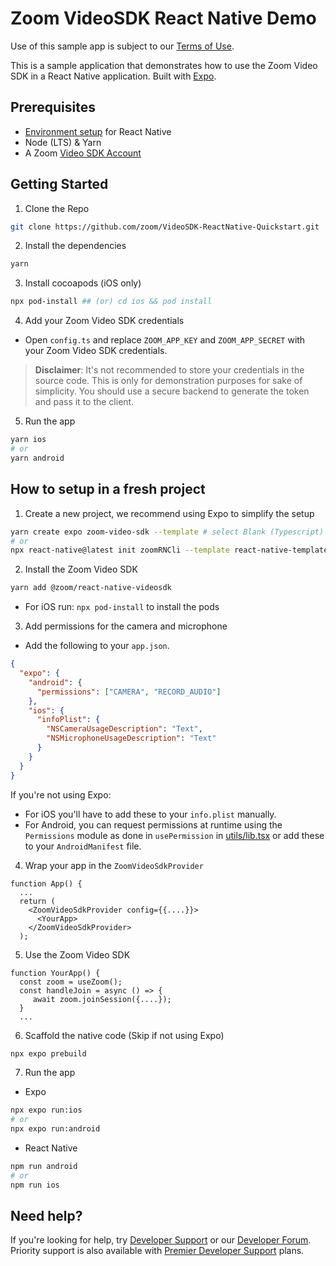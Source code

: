 # Zoom VideoSDK React Native Demo

Use of this sample app is subject to our [Terms of Use](https://explore.zoom.us/en/video-sdk-terms/).

This is a sample application that demonstrates how to use the Zoom Video SDK in a React Native application. Built with [Expo](https://docs.expo.dev/).

## Prerequisites

- [Environment setup](https://reactnative.dev/docs/environment-setup) for React Native
- Node (LTS) & Yarn
- A Zoom [Video SDK Account](https://developers.zoom.us/docs/video-sdk/get-credentials/)

## Getting Started

1. Clone the Repo

```bash
git clone https://github.com/zoom/VideoSDK-ReactNative-Quickstart.git
```

2. Install the dependencies

```bash
yarn
```

3. Install cocoapods (iOS only)

```bash
npx pod-install ## (or) cd ios && pod install
```

4. Add your Zoom Video SDK credentials

- Open `config.ts` and replace `ZOOM_APP_KEY` and `ZOOM_APP_SECRET` with your Zoom Video SDK credentials.

> **Disclaimer**: It's not recommended to store your credentials in the source code. This is only for demonstration purposes for sake of simplicity. You should use a secure backend to generate the token and pass it to the client.

5. Run the app

```bash
yarn ios
# or
yarn android
```

## How to setup in a fresh project

1. Create a new project, we recommend using Expo to simplify the setup

```bash
yarn create expo zoom-video-sdk --template # select Blank (Typescript)
# or
npx react-native@latest init zoomRNCli --template react-native-template-typescript
```

2. Install the Zoom Video SDK

```bash
yarn add @zoom/react-native-videosdk
```

- For iOS run: `npx pod-install` to install the pods

3. Add permissions for the camera and microphone

- Add the following to your `app.json`.

```json
{
  "expo": {
    "android": {
      "permissions": ["CAMERA", "RECORD_AUDIO"]
    },
    "ios": {
      "infoPlist": {
        "NSCameraUsageDescription": "Text",
        "NSMicrophoneUsageDescription": "Text"
      }
    }
  }
}
```

If you're not using Expo:

- For iOS you'll have to add these to your `info.plist` manually.
- For Android, you can request permissions at runtime using the `Permissions` module as done in `usePermission` in [utils/lib.tsx](https://link/) or add these to your `AndroidManifest` file.

4. Wrap your app in the `ZoomVideoSdkProvider`

```tsx
function App() {
  ...
  return (
    <ZoomVideoSdkProvider config={{....}}>
      <YourApp>
    </ZoomVideoSdkProvider>
  );
```

5. Use the Zoom Video SDK

```tsx
function YourApp() {
  const zoom = useZoom();
  const handleJoin = async () => {
     await zoom.joinSession({....});
  }
  ...
```

6. Scaffold the native code (Skip if not using Expo)

```bash
npx expo prebuild
```

7. Run the app

- Expo

```bash
npx expo run:ios
# or
npx expo run:android
```

- React Native

```bash
npm run android
# or
npm run ios
```

## Need help?

If you're looking for help, try [Developer Support](https://devsupport.zoom.us) or our [Developer Forum](https://devforum.zoom.us). Priority support is also available with [Premier Developer Support](https://explore.zoom.us/docs/en-us/developer-support-plans.html) plans.
